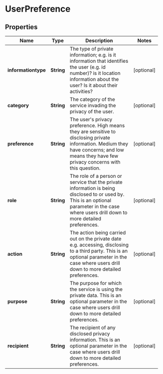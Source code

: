 
# UserPreference

## Properties
Name | Type | Description | Notes
------------ | ------------- | ------------- | -------------
**informationtype** | **String** | The type of private information; e.g. is it information that identifies the user (e.g. id number)? is it location information about the user? Is it about their activities?  |  [optional]
**category** | **String** | The category of the service invading the privacy of the user.  |  [optional]
**preference** | **String** | The user&#39;s privacy preference. High means they are sensitive to disclosing private information. Medium they have concerns; and low means they have few privacy concerns with this question.  |  [optional]
**role** | **String** | The role of a person or service that the private information is being disclosed to or used by. This is an optional parameter in the case where users drill down to more detailed preferences.  |  [optional]
**action** | **String** | The action being carried out on the private date e.g. accessing, disclosing to a third party. This is an optional parameter in the case where users drill down to more detailed preferences.   |  [optional]
**purpose** | **String** | The purpose for which the service is using the private data. This is an optional parameter in the case where users drill down to more detailed preferences.  |  [optional]
**recipient** | **String** | The recipient of any disclosed privacy information. This is an optional parameter in the case where users drill down to more detailed preferences.  |  [optional]



